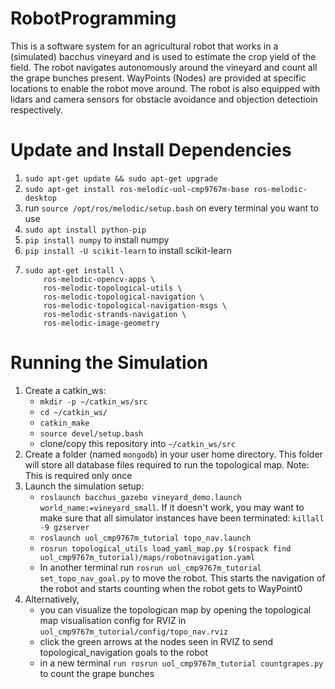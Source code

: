 # RobotProgramming
This is a software system for an agricultural robot that works in a (simulated) bacchus vineyard and is used to estimate the crop yield of the field. The robot navigates autonomously around the vineyard and count all the grape bunches present. WayPoints (Nodes) are provided at specific locations to enable the robot move around. The robot is also equipped with lidars and camera sensors for obstacle avoidance and objection detectioin respectively.

# Update and Install Dependencies
1. ```sudo apt-get update && sudo apt-get upgrade```
2. ```sudo apt-get install ros-melodic-uol-cmp9767m-base ros-melodic-desktop```
3. run ```source /opt/ros/melodic/setup.bash``` on every terminal you want to use
4. ```sudo apt install python-pip```
5. ```pip install numpy``` to install numpy
6. ```pip install -U scikit-learn``` to install scikit-learn
7.  ```
    sudo apt-get install \
        ros-melodic-opencv-apps \
        ros-melodic-topological-utils \
        ros-melodic-topological-navigation \
        ros-melodic-topological-navigation-msgs \
        ros-melodic-strands-navigation \
        ros-melodic-image-geometry
     ```
# Running the Simulation
1. Create a catkin_ws:
   - ```mkdir -p ~/catkin_ws/src```
   - ```cd ~/catkin_ws/```
   - ```catkin_make```
   - ```source devel/setup.bash```
   - clone/copy this repository into ```~/catkin_ws/src```
2.  Create a folder (named ```mongodb```) in your user home directory. This folder will store all database files required to run the topological map.
Note: This is required only once
3. Launch the simulation setup:
   - ```roslaunch bacchus_gazebo vineyard_demo.launch world_name:=vineyard_small```. If it doesn't work, you may want to make sure that all simulator instances  have been terminated: ```killall -9 gzserver```
   - ```roslaunch uol_cmp9767m_tutorial topo_nav.launch```
   - ```rosrun topological_utils load_yaml_map.py $(rospack find uol_cmp9767m_tutorial)/maps/robotnavigation.yaml```
   - In another terminal run ```rosrun uol_cmp9767m_tutorial set_topo_nav_goal.py``` to move the robot. This starts the navigation of the robot and starts counting when the robot gets to WayPoint0
4. Alternatively,
   - you can visualize the topologican map by opening the topological map visualisation config for RVIZ in ```uol_cmp9767m_tutorial/config/topo_nav.rviz```
   - click the green arrows at the nodes seen in RVIZ to send topological_navigation goals to the robot
   - in a new terminal ```run rosrun uol_cmp9767m_tutorial countgrapes.py``` to count the grape bunches
 
